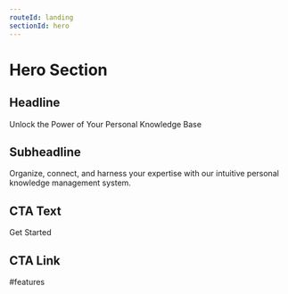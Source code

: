 ```yaml
---
routeId: landing
sectionId: hero
---
```


# Hero Section

## Headline

Unlock the Power of Your Personal Knowledge Base

## Subheadline

Organize, connect, and harness your expertise with our intuitive personal knowledge management system.

## CTA Text

Get Started

## CTA Link

#features
